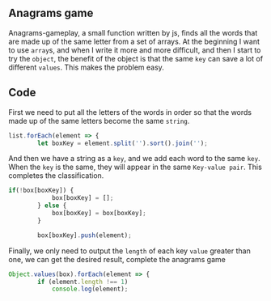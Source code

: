 ## Anagrams game

Anagrams-gameplay, a small function written by js, finds all the words that are made up of the same letter from a set of arrays. At the beginning I want to use ```array```s, and when I write it more and more difficult, and then I start to try the ```object```, the benefit of the object is that the same ```key``` can save a lot of different ```values```. This makes the problem easy.

## Code

First we need to put all the letters of the words in order so that the words made up of the same letters become the same ```string```.
```javascript
list.forEach(element => {
        let boxKey = element.split('').sort().join('');
```

And then we have a string as a ```key```, and we add each word to the same ```key```. When the ```key``` is the same, they will appear in the same ```Key-value pair```. This completes the classification.
```javascript
if(!box[boxKey]) {
            box[boxKey] = [];
        } else {
            box[boxKey] = box[boxKey];
        }

        box[boxKey].push(element);
```

Finally, we only need to output the ```length``` of each key ```value``` greater than one, we can get the desired result, complete the anagrams game
```javascript
Object.values(box).forEach(element => {
        if (element.length !== 1)
            console.log(element);
```
